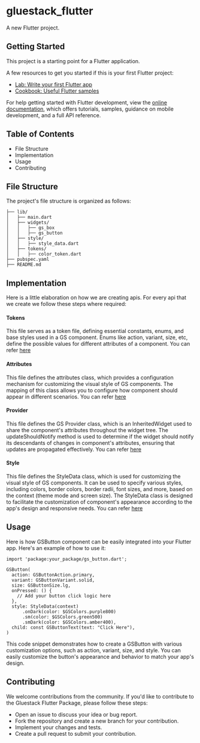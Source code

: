 # gluestack_flutter

A new Flutter project.

## Getting Started

This project is a starting point for a Flutter application.

A few resources to get you started if this is your first Flutter project:

- [Lab: Write your first Flutter app](https://docs.flutter.dev/get-started/codelab)
- [Cookbook: Useful Flutter samples](https://docs.flutter.dev/cookbook)

For help getting started with Flutter development, view the
[online documentation](https://docs.flutter.dev/), which offers tutorials,
samples, guidance on mobile development, and a full API reference.

## Table of Contents

- File Structure
- Implementation
- Usage
- Contributing

## File Structure

The project's file structure is organized as follows:

```
├── lib/
│   ├── main.dart
│   ├── widgets/
│   │   ├── gs_box
│   │   ├── gs_button
│   ├── style/
│   │   ├── style_data.dart
│   ├── tokens/
│   │   ├── color_token.dart
├── pubspec.yaml
├── README.md
```

## Implementation

Here is a little elaboration on how we are creating apis. For every api that we create we follow these steps where required:

#### Tokens

This file serves as a token file, defining essential constants, enums, and base styles used in a GS component.
Enums like action, variant, size, etc, define the possible values for different attributes of a component.
You can refer [here](lib/gs_button/gs_button_token.dart)

#### Attributes

This file defines the attributes class, which provides a configuration mechanism for customizing the visual style of GS components. The mapping of this class allows you to configure how component should appear in different scenarios.
You can refer [here](lib/gs_button/gs_button_attributes.dart)

#### Provider

This file defines the GS Provider class, which is an InheritedWidget used to share the component's attributes throughout the widget tree. The updateShouldNotify method is used to determine if the widget should notify its descendants of changes in component's attributes, ensuring that updates are propagated effectively.
You can refer [here](lib/gs_button/gs_button_provider.dart)

#### Style

This file defines the StyleData class, which is used for customizing the visual style of GS components.
It can be used to specify various styles, including colors, border colors, border radii, font sizes, and more, based on the context (theme mode and screen size).
The StyleData class is designed to facilitate the customization of component's appearance according to the app's design and responsive needs.
You can refer [here](lib/style/style_data.dart)

## Usage

Here is how GSButton component can be easily integrated into your Flutter app. Here's an example of how to use it:

```
import 'package:your_package/gs_button.dart';

GSButton(
  action: GSButtonAction.primary,
  variant: GSButtonVariant.solid,
  size: GSButtonSize.lg,
  onPressed: () {
    // Add your button click logic here
  },
  style: StyleData(context)
      .onDark(color: $GSColors.purple800)
      .sm(color: $GSColors.green500)
      .smDark(color: $GSColors.amber400),
  child: const GSButtonText(text: "Click Here"),
)
```

This code snippet demonstrates how to create a GSButton with various customization options, such as action, variant, size, and style. You can easily customize the button's appearance and behavior to match your app's design.

## Contributing

We welcome contributions from the community. If you'd like to contribute to the Gluestack Flutter Package, please follow these steps:

- Open an issue to discuss your idea or bug report.
- Fork the repository and create a new branch for your contribution.
- Implement your changes and tests.
- Create a pull request to submit your contribution.
